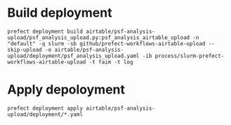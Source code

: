 
# Build deployment
`prefect deployment build airtable/psf-analysis-upload/psf_analysis_upload.py:psf_analysis_airtable_upload -n "default" -q slurm -sb github/prefect-workflows-airtable-upload --skip-upload -o airtable/psf-analysis-upload/deployment/psf_analysis_upload.yaml -ib process/slurm-prefect-workflows-airtable-upload -t faim -t log`

# Apply depoloyment
`prefect deployment apply airtable/psf-analysis-upload/deployment/*.yaml`